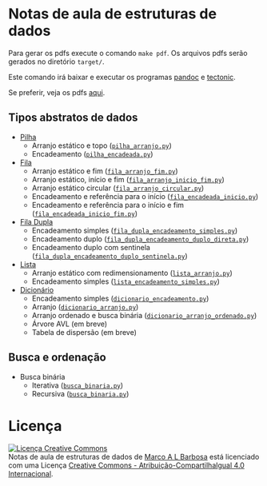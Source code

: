 # Notas de aula de estruturas de dados

Para gerar os pdfs execute o comando `make pdf`. Os arquivos pdfs serão gerados no diretório `target/`.

Este comando irá baixar e executar os programas [pandoc](https://pandoc.org/) e [tectonic](http://tectonic-typesetting.github.io/).

Se preferir, veja os pdfs [aqui](https://malbarbo.pro.br/ensino/2023/6884/).


## Tipos abstratos de dados

- [Pilha](04-estruturas-lineares-contiguas/exemplos/pilha_tad.py)
  - Arranjo estático e topo ([`pilha_arranjo.py`](/04-estruturas-lineares-contiguas/exemplos/pilha_arranjo.py))
  - Encadeamento ([`pilha_encadeada.py`](/05-estruturas-lineares-encadeadas/exemplos/pilha_encadeada.py))
- [Fila](04-estruturas-lineares-contiguas/exemplos/fila_tad.py)
  - Arranjo estático e fim ([`fila_arranjo_fim.py`](04-estruturas-lineares-contiguas/exemplos/fila_arranjo_fim.py))
  - Arranjo estático, início e fim ([`fila_arranjo_inicio_fim.py`](04-estruturas-lineares-contiguas/exemplos/fila_arranjo_inicio_fim.py))
  - Arranjo estático circular ([`fila_arranjo_circular.py`](04-estruturas-lineares-contiguas/exemplos/fila_arranjo_circular.py))
  - Encadeamento e referência para o início ([`fila_encadeada_inicio.py`](/05-estruturas-lineares-encadeadas/exemplos/fila_encadeada_inicio.py))
  - Encadeamento e referência para o início e fim ([`fila_encadeada_inicio_fim.py`](/05-estruturas-lineares-encadeadas/exemplos/fila_encadeada_inicio_fim.py))
- [Fila Dupla](04-estruturas-lineares-contiguas/pratica-solucoes/fila_dupla_tad.py)
  - Encadeamento simples ([`fila_dupla_encadeamento_simples.py`](05-estruturas-lineares-encadeadas/exemplos/fila_dupla_encadeamento_simples.py))
  - Encadeamento duplo ([`fila_dupla_encadeamento_duplo_direta.py`](05-estruturas-lineares-encadeadas/exemplos/fila_dupla_encadeamento_duplo_direta.py))
  - Encadeamento duplo com sentinela ([`fila_dupla_encadeamento_duplo_sentinela.py`](05-estruturas-lineares-encadeadas/exemplos/fila_dupla_encadeamento_duplo_sentinela.py))
- [Lista](04-estruturas-lineares-contiguas/exemplos/lista_tad.py)
  - Arranjo estático com redimensionamento ([`lista_arranjo.py`](04-estruturas-lineares-contiguas/exemplos/lista_arranjo.py))
  - Encadeamento simples ([`lista_encadeamento_simples.py`](05-estruturas-lineares-encadeadas/pratica-solucoes/lista_encadeamento_simples.py))
- [Dicionário](07-busca-e-arvores/exemplos/dicionario_tad.py)
  - Encadeamento simples ([`dicionario_encadeamento.py`](07-busca-e-arvores/exemplos/dicionario_encadeamento.py))
  - Arranjo ([`dicionario_arranjo.py`](07-busca-e-arvores/exemplos/dicionario_arranjo.py))
  - Arranjo ordenado e busca binária ([`dicionario_arranjo_ordenado.py`](07-busca-e-arvores/pratica-solucoes/dicionario_arranjo_ordenado.py))
  - Árvore AVL (em breve)
  - Tabela de dispersão (em breve)


## Busca e ordenação

- Busca binária
  - Iterativa ([`busca_binaria.py`](07-busca-e-arvores/exemplos/busca_binaria.py))
  - Recursiva ([`busca_binaria.py`](06-recursividade/pratica-solucoes/busca_binaria.py))


# Licença

<a rel="license" href="http://creativecommons.org/licenses/by-sa/4.0/">
  <img alt="Licença Creative Commons" style="border-width:0" src="http://i.creativecommons.org/l/by-sa/4.0/88x31.png" />
</a>
<br />
<span xmlns:dct="http://purl.org/dc/terms/" href="http://purl.org/dc/dcmitype/Text" property="dct:title" rel="dct:type">
Notas de aula de estruturas de dados</span> de
<a xmlns:cc="http://creativecommons.org/ns#" href="http://malbarbo.pro.br" property="cc:attributionName" rel="cc:attributionURL">
Marco A L Barbosa</a>
está licenciado com uma Licença
<a rel="license" href="http://creativecommons.org/licenses/by-sa/4.0/">
Creative Commons - Atribuição-CompartilhaIgual 4.0 Internacional</a>.

<!-- % vim: set spell spelllang=pt_br: -->
